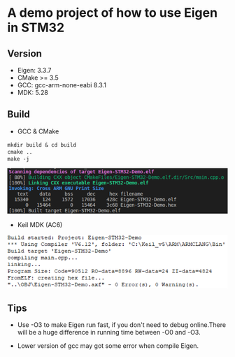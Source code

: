 
# A demo project of how to use Eigen in STM32

## Version
- Eigen: 3.3.7
- CMake >= 3.5
- GCC: gcc-arm-none-eabi 8.3.1
- MDK: 5.28

## Build
- GCC & CMake
```
mkdir build & cd build
cmake ..
make -j
```
![Eigen-STM32-GCC](https://github.com/loveuav/Eigen-STM32-Demo/blob/main/Pic/Eigen-STM32-GCC.png)

- Keil MDK (AC6)

![Eigen-STM32-Keil](https://github.com/loveuav/Eigen-STM32-Demo/blob/main/Pic/Eigen-STM32-Keil.png)

## Tips
- Use -O3 to make Eigen run fast, if you don't need to debug online.There will be a huge difference in running time between -O0 and -O3.

- Lower version of gcc may got some error when compile Eigen.
